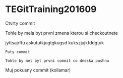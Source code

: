 # TEGitTraining201609

Ctvrty commit

Tohle by mela byt prvni zmena kterou si checkoutnete

jyttsajrftu
askututkjugtgkugsd
kukszjujkfddgtuk

	Paty commit

	Tohle by mel byt prvni commit co dneska pushnu

Muj pokusny commit (kollamar)
